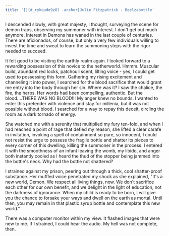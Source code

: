 ```yaml
---
title: '[]{#_rykqude9z8l .anchor}Julie Fitzpatrick - Beelzabottle'
---
```


I descended slowly, with great majesty, I thought, surveying the scene
for demon traps, observing my summoner with interest. I don\'t get out
much anymore. Interest in Demons has waned in the last couple of
centuries. There are aficionados, of course, but only a very few
individuals willing to invest the time and sweat to learn the summoning
steps with the rigor needed to succeed.

It felt good to be visiting the earthly realm again. I looked forward to
a rewarding possession of this novice to the netherworld. Hmmm. Muscular
build, abundant red locks, patchouli scent, lilting voice - yes, I could
get used to possessing this form. Gathering my rising excitement and
channeling it into power, I searched for the blood sacrifice that would
grant me entry into the body through her sin. Where was it? I saw the
chalice, the fire, the herbs. Her words had been compelling, authentic.
But the blood\....THERE WAS NO BLOOD!!! My anger knew no bounds. I
wanted to enter this pretender with violence and stay for millenia, but
it was not possible without blood. I searched for a way to repay this
deceit, circling the room as a dark tornado of energy.

She watched me with a serenity that multiplied my fury ten-fold, and
when I had reached a point of rage that defied my reason, she lifted a
clear carafe in invitation, invoking a spell of containment so pure, so
innocent, I could not resist the urge to possess the fragile bottle and
shatter its pieces to every corner of this dwelling, killing the
summoner in the process. I entered it with the smoothness of an infant
leaving the womb, my libido, and anger both instantly cooled as I heard
the thud of the stopper being jammed into the bottle\'s neck. Why had
the bottle not shattered?

I strained against my prison, peering out through a thick, cool
shatter-proof substance. Her muffled voice penetrated my shock as she
explained, \"It\'s a new world, Demon. We respect all living things,
now. We don\'t sacrifice each other for our own benefit, and we delight
in the light of education, not the darkness of ignorance. When my child
is ready to be born, I will give you the chance to forsake your ways and
dwell on the earth as mortal. Until then, you may remain in that plastic
syrup bottle and contemplate this new world.\"

There was a computer monitor within my view. It flashed images that were
new to me. If I strained, I could hear the audio. My hell was not
complete, then.
